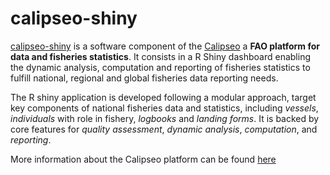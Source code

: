 # calipseo-shiny

[calipseo-shiny](https://github.com/un-fao/calipseo-shiny) is a software component of the [Calipseo](https://openknowledge.fao.org/items/2169455b-6ae6-49bf-9885-368cba8cef8d) a **FAO platform for data and fisheries statistics**. It consists in a R Shiny dashboard enabling the dynamic analysis, computation and reporting of fisheries statistics to fulfill national, regional and global fisheries data reporting needs.

The R shiny application is developed following a modular approach, target key components of national fisheries data and statistics, including _vessels_, _individuals_ with role in fishery, _logbooks_ and _landing forms_. It is backed by core features for _quality assessment_, _dynamic analysis_, _computation_, and _reporting_.

More information about the Calipseo platform can be found  [here](https://openknowledge.fao.org/items/2169455b-6ae6-49bf-9885-368cba8cef8d)

